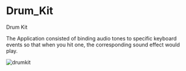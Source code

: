 # Drum_Kit
Drum Kit

The Application consisted of binding audio tones to specific keyboard events so that when you hit one, the corresponding sound effect would play.

![drumkit](https://user-images.githubusercontent.com/30204416/33235045-3f3d615c-d1f6-11e7-92c9-75d65ccf7449.PNG)
